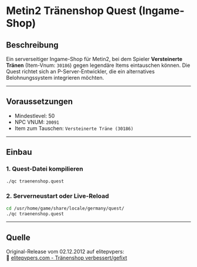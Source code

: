 # Metin2 Tränenshop Quest (Ingame-Shop)

## Beschreibung  
Ein serverseitiger Ingame-Shop für Metin2, bei dem Spieler **Versteinerte Tränen** (Item-Vnum: `30186`) gegen legendäre Items eintauschen können. Die Quest richtet sich an P-Server-Entwickler, die ein alternatives Belohnungssystem integrieren möchten.

---

## Voraussetzungen

- Mindestlevel: 50  
- NPC VNUM: `20091`  
- Item zum Tauschen: `Versteinerte Träne (30186)`

---

## Einbau

### 1. Quest-Datei kompilieren

```bash
./qc traenenshop.quest
```

### 2. Serverneustart oder Live-Reload

```bash
cd /usr/home/game/share/locale/germany/quest/
./qc traenenshop.quest
```

---

## Quelle

Original-Release vom 02.12.2012 auf elitepvpers:  
🔗 [elitepvpers.com - Tränenshop verbessert/gefixt](https://www.elitepvpers.com/forum/metin2-pserver-guides-strategies/2272059-release-tr-nenshop-verbessert-gefixt.html)
